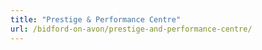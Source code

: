 ```yaml
---
title: "Prestige & Performance Centre"
url: /bidford-on-avon/prestige-and-performance-centre/
---
```

